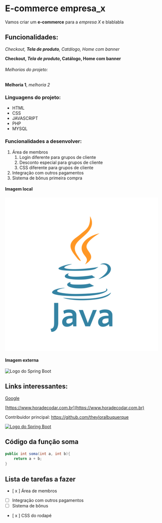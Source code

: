 # E-commerce empresa_x

Vamos criar um **e-commerce** para a *empresa X* e blablabla

## Funcionalidades:

_Checkout, **Tela de produto**, Catálogo, Home com banner_

**Checkout, _Tela de produto_, Catálogo, Home com banner**

###### Melhorias do projeto:

__Melhoria 1__, _melhoria 2_

### Linguagens do projeto:

* HTML
* CSS
* JAVASCRIPT
* PHP
* MYSQL

### Funcionalidades a desenvolver:

1. Área de membros
    1. Login diferente para grupos de cliente
    2. Desconto especial para grupos de cliente
    3. CSS diferente para grupos de cliente
2. Integração com outros pagamentos
3. Sistema de bônus primeira compra

#### Imagem local

![Logo do Java](img/java.png)

#### Imagem externa

![Logo do Spring Boot](https://miro.medium.com/v2/resize:fit:720/format:webp/1*-uckV8DOh3l0bCvqZ73zYg.png)

## Links interessantes:

[Google](https://www.google.com)

[https://www.horadecodar.com.br](https://www.horadecodar.com.br)

Contribuidor principal: https://github.com/theyloralbuquerque

[![Logo do Spring Boot](https://miro.medium.com/v2/resize:fit:720/format:webp/1*-uckV8DOh3l0bCvqZ73zYg.png)](https://github.com/theyloralbuquerque)

## Código da função soma

```java
public int soma(int a, int b){
    return a + b;
}
```

## Lista de tarefas a fazer

- [ x ] Área de membros
- [ ] Integração com outros pagamentos
- [ ] Sistema de bônus
- [ x ] CSS do rodapé
